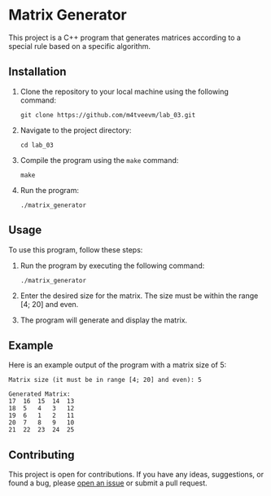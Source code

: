 # Matrix Generator

This project is a C++ program that generates matrices according to a special rule based on a specific algorithm.

## Installation

1. Clone the repository to your local machine using the following command:

   ```shell
   git clone https://github.com/m4tveevm/lab_03.git
   ```

2. Navigate to the project directory:

   ```shell
   cd lab_03
   ```

3. Compile the program using the `make` command:

   ```shell
   make
   ```

4. Run the program:

   ```shell
   ./matrix_generator
   ```

## Usage

To use this program, follow these steps:

1. Run the program by executing the following command:

   ```shell
   ./matrix_generator
   ```

2. Enter the desired size for the matrix. The size must be within the range [4; 20] and even.

3. The program will generate and display the matrix.

## Example

Here is an example output of the program with a matrix size of 5:

```shell
Matrix size (it must be in range [4; 20] and even): 5

Generated Matrix:
17	16	15	14	13	
18	5	4	3	12	
19	6	1	2	11	
20	7	8	9	10	
21	22	23	24	25	
```

## Contributing

This project is open for contributions. If you have any ideas, suggestions, or found a bug, please [open an issue](https://github.com/m4tveevm/lab_03/issues) or submit a pull request.
